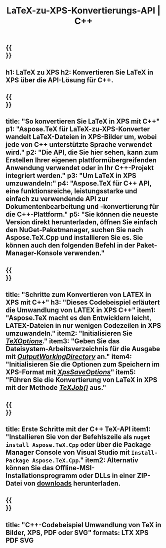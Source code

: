 ﻿---
translation: true
template: /_templates/_conversion-child-cpp.md
title: LaTeX-zu-XPS-Konvertierungs-API | C++
description: Konvertierungsfunktion von LaTeX zu XPS. Integrieren Sie diese lokale C++-Bibliothek in Ihr Projekt oder verwenden Sie plattformübergreifende Anwendungen, um LaTeX in XPS zu konvertieren.
keywords: latex zu xps api cpp, latex2xps integrieren c++
url: /cpp/conversion/latex-to-xps/
family: tex
platformtag: cpp
feature: conversion
informat: LATEX
outformat: XPS
otherformats: BMP PNG JPEG TIFF SVG PDF
---

{{<section banner>}}
---
h1: LaTeX zu XPS
h2: Konvertieren Sie LaTeX in XPS über die API-Lösung für C++.
---

{{<section overview>}}
---
title: "So konvertieren Sie LaTeX in XPS mit C++"
p1: "Aspose.TeX für LaTeX-zu-XPS-Konverter wandelt LaTeX-Dateien in XPS-Bilder um, wobei jede von C++ unterstützte Sprache verwendet wird."
p2: "Die API, die Sie hier sehen, kann zum Erstellen Ihrer eigenen plattformübergreifenden Anwendung verwendet oder in Ihr C++-Projekt integriert werden."
p3: "Um LaTeX in XPS umzuwandeln:"
p4: "Aspose.TeX für C++ API, eine funktionsreiche, leistungsstarke und einfach zu verwendende API zur Dokumentenbearbeitung und -konvertierung für die C++-Plattform."
p5: "Sie können die neueste Version direkt herunterladen, öffnen Sie einfach den NuGet-Paketmanager, suchen Sie nach Aspose.TeX.Cpp und installieren Sie es. Sie können auch den folgenden Befehl in der Paket-Manager-Konsole verwenden."
---

{{<section feature1>}}
---
title: "Schritte zum Konvertieren von LATEX in XPS mit C++"
h3: "Dieses Codebeispiel erläutert die Umwandlung von LATEX in XPS C++"
item1: "Aspose.TeX macht es den Entwicklern leicht, LATEX-Dateien in nur wenigen Codezeilen in XPS umzuwandeln."
item2: "Initialisieren Sie [*TeXOptions*](https://reference.aspose.com/tex/cpp/class/aspose.te_x.te_x_options)."
item3: "Geben Sie das Dateisystem-Arbeitsverzeichnis für die Ausgabe mit [*OutputWorkingDirectory*](https://reference.aspose.com/tex/cpp/class/aspose.te_x.te_x_options#aa4f4ea6dab7db5ba1b40800495f16f63) an."
item4: "Initialisieren Sie die Optionen zum Speichern im XPS-Format mit [*XpsSaveOptions*](https://reference.aspose.com/tex/cpp/class/aspose.te_x.presentation.image.xps_save_options)"
item5: "Führen Sie die Konvertierung von LaTeX in XPS mit der Methode [*TeXJob()*](https://reference.aspose.com/tex/cpp/class/aspose.te_x.te_x_job) aus."
---

{{<section feature2>}}
---
title: Erste Schritte mit der C++ TeX-API
item1: "Installieren Sie von der Befehlszeile als ```nuget install Aspose.TeX.Cpp``` oder über die Package Manager Console von Visual Studio mit ```Install-Package Aspose.TeX.Cpp```."
item2: Alternativ können Sie das Offline-MSI-Installationsprogramm oder DLLs in einer ZIP-Datei von [downloads](https://releases.aspose.com/tex/cpp) herunterladen.
---

{{<section widget>}}
---
title: "C++-Codebeispiel Umwandlung von TeX in Bilder, XPS, PDF oder SVG"
formats: LTX XPS PDF SVG
---